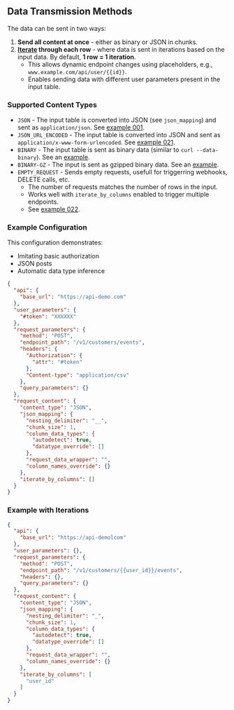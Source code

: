 ## Data Transmission Methods

The data can be sent in two ways:

1. **Send all content at once** - either as binary or JSON in chunks.
2. **[Iterate](/extend/generic-writer/configuration/#iterate-by-columns) through each row** - where data is sent in
   iterations based on the input data. By default, **1 row = 1 iteration**.
    - This allows dynamic endpoint changes using placeholders, e.g., `www.example.com/api/user/{{id}}`.
    - Enables sending data with different user parameters present in the input table.

### Supported Content Types

- `JSON` - The input table is converted into JSON (see `json_mapping`) and sent as `application/json`.
  See [example 001](https://bitbucket.org/kds_consulting_team/kds-team.wr-generic/src/master/docs/examples/001-simple-json/).
- `JSON_URL_ENCODED` - The input table is converted into JSON and sent as `application/x-www-form-urlencoded`.
  See [example 021](https://bitbucket.org/kds_consulting_team/kds-team.wr-generic/src/master/docs/examples/021-simple-json-url-encoded-form/).
- `BINARY` - The input table is sent as binary data (similar to `curl --data-binary`).
  See an [example](https://bitbucket.org/kds_consulting_team/kds-team.wr-generic/src/master/tests/functional/binary_simple/).
- `BINARY-GZ` - The input is sent as gzipped binary data.
  See an [example](https://bitbucket.org/kds_consulting_team/kds-team.wr-generic/src/master/tests/functional/binary_gz/).
- `EMPTY_REQUEST` - Sends empty requests, usefull for triggerring webhooks, DELETE calls, etc.
    - The number of requests matches the number of rows in the input.
    - Works well with `iterate_by_columns` enabled to trigger multiple endpoints.
    - See [example 022](https://bitbucket.org/kds_consulting_team/kds-team.wr-generic/src/master/docs/examples/022-empty-request-iterations-delete/).

### Example Configuration

This configuration demonstrates:
- Imitating basic authorization
- JSON posts
- Automatic data type inference

```json
{
  "api": {
    "base_url": "https://api-demo.com"
  },
  "user_parameters": {
    "#token": "XXXXXX"
  },
  "request_parameters": {
    "method": "POST",
    "endpoint_path": "/v1/customers/events",
    "headers": {
      "Authorization": {
        "attr": "#token"
      },
      "Content-type": "application/csv"
    },
    "query_parameters": {}
  },
  "request_content": {
    "content_type": "JSON",
    "json_mapping": {
      "nesting_delimiter": "__",
      "chunk_size": 1,
      "column_data_types": {
        "autodetect": true,
        "datatype_override": []
      },
      "request_data_wrapper": "",
      "column_names_override": {}
    },
    "iterate_by_columns": []
  }
}
```


### Example with Iterations

```json
{
  "api": {
    "base_url": "https://api-demolcom"
  },
  "user_parameters": {},
  "request_parameters": {
    "method": "POST",
    "endpoint_path": "/v1/customers/{{user_id}}/events",
    "headers": {},
    "query_parameters": {}
  },
  "request_content": {
    "content_type": "JSON",
    "json_mapping": {
      "nesting_delimiter": "_",
      "chunk_size": 1,
      "column_data_types": {
        "autodetect": true,
        "datatype_override": []
      },
      "request_data_wrapper": "",
      "column_names_override": {}
    },
    "iterate_by_columns": [
      "user_id"
    ]
  }
}
```
